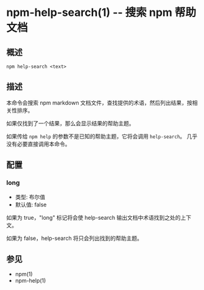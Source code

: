 npm-help-search(1) -- 搜索 npm 帮助文档
===================================================

## 概述

    npm help-search <text>

## 描述

本命令会搜索 npm markdown 文档文件，查找提供的术语，然后列出结果，按相关性排序。

如果仅找到了一个结果，那么会显示结果的帮助主题。

如果传给 `npm help` 的参数不是已知的帮助主题，它将会调用 `help-search`。
几乎没有必要直接调用本命令。

## 配置

### long

* 类型: 布尔值
* 默认值: false

如果为 true，"long" 标记将会使 help-search 输出文档中术语找到之处的上下文。

如果为 false，help-search 将只会列出找到的帮助主题。

## 参见

* npm(1)
* npm-help(1)
